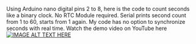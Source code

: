 Using Arduino nano digital pins 2 to 8, here is the code to count seconds like a binary clock. No RTC Module required. Serial prints second count from 1 to 60, starts from 1 again. My code has no option to synchronize seconds with real time.
Watch the demo video on YouTube here 
[![IMAGE ALT TEXT HERE](https://img.youtube.com/vi/YOUTUBE_VIDEO_ID_HERE/0.jpg)](https://www.youtube.com/watch?v=YOUTUBE_VIDEO_ID_HERE)
